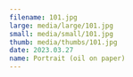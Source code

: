 ```yaml
---
filename: 101.jpg
large: media/large/101.jpg
small: media/small/101.jpg
thumb: media/thumbs/101.jpg
date: 2023.03.27
name: Portrait (oil on paper)
---
```


